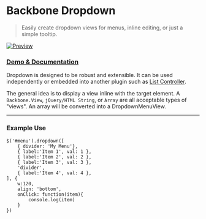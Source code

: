 # Backbone Dropdown

> Easily create dropdown views for menus, inline editing, or just a simple tooltip.

[![Preview](http://i.imgur.com/V7jaCWZ.png)](http://kjantzer.github.io/backbone-dropdown/)

### [Demo & Documentation](http://kjantzer.github.io/backbone-dropdown/)

Dropdown is designed to be robust and extensible. It can be used independently or embedded into another plugin such as [List Controller](https://github.com/kjantzer/backbone-list-controller).

The general idea is to display a view inline with the target element. A `Backbone.View`, `jQuery/HTML String`, or `Array` are all acceptable types of "views". An array will be converted into a DropdownMenuView.

***

### Example Use

```
$('#menu').dropdown([
    { divider: 'My Menu'},
    { label:'Item 1', val: 1 },
    { label:'Item 2', val: 2 },
    { label:'Item 3', val: 3 },
    'divider',
    { label:'Item 4', val: 4 },
], {
    w:120,
    align: 'bottom',
    onClick: function(item){
        console.log(item)
    }
})
```